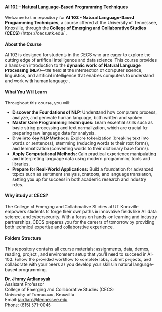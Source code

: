 #### AI 102 – Natural Language-Based Programming Techniques

Welcome to the repository for **AI 102 – Natural Language-Based Programming Techniques**, a course offered at the University of Tennessee, Knoxville, through the **College of Emerging and Collaborative Studies (CECS)** (https://cecs.utk.edu/).

#### About the Course

AI 102 is designed for students in the CECS who are eager to explore the cutting edge of artificial intelligence and data science. This course provides a hands-on introduction to the **dynamic world of Natural Language Processing (NLP)**—the field at the intersection of computer science, linguistics, and artificial intelligence that enables computers to understand and work with human language .

#### What You Will Learn

Throughout this course, you will:

- **Discover the Foundations of NLP:** Understand how computers process, analyze, and generate human language, both written and spoken.
- **Master Core Programming Techniques:** Learn essential skills such as basic string processing and text normalization, which are crucial for preparing raw language data for analysis.
- **Dive into Key NLP Methods:** Explore tokenization (breaking text into words or sentences), stemming (reducing words to their root forms), and lemmatization (converting words to their dictionary base forms).
- **Apply Computational Methods:** Gain practical experience manipulating and interpreting language data using modern programming tools and libraries.
- **Prepare for Real-World Applications:** Build a foundation for advanced topics such as sentiment analysis, chatbots, and language translation, setting you up for success in both academic research and industry roles.

#### Why Study at CECS?

The College of Emerging and Collaborative Studies at UT Knoxville empowers students to forge their own paths in innovative fields like AI, data science, and cybersecurity. With a focus on hands-on learning and industry partnerships, CECS prepares you for the careers of tomorrow by providing both technical expertise and collaborative experience .

#### Folders Structure

This repository contains all course materials: assignments, data, demos, reading, project , and environment setup that you’ll need to succeed in AI-102. Follow the provided workflow to complete labs, submit projects, and collaborate with your peers as you develop your skills in natural language-based programming.


**Dr. Jimmy Ardiansyah**  
Assistant Professor  
College of Emerging and Collaborative Studies (CECS)  
University of Tennessee, Knoxville  
Email: jardians@tennessee.edu  
Phone: (615) 571-0046

